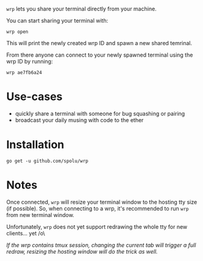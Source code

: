 `wrp` lets you share your terminal directly from your machine.

You can start sharing your terminal with:

```
wrp open
```

This will print the newly created wrp ID and spawn a new shared temrinal.

From there anyone can connect to your newly spawned terminal using the wrp ID
by running:

```
wrp ae7fb6a24
```

# Use-cases

- quickly share a terminal with someone for bug squashing or pairing
- broadcast your daily musing with code to the ether

# Installation

```
go get -u github.com/spolu/wrp
```

# Notes

Once connected, `wrp` will resize your terminal window to the hosting tty size
(if possible). So, when connecting to a wrp, it's recommended to run `wrp` from
new terminal window.  

Unfortunately, `wrp` does not yet support redrawing the whole tty for new
clients... yet /o\ 

*If the wrp contains tmux session, changing the current tab will trigger
a full redraw, resizing the hosting window will do the trick as well.*
